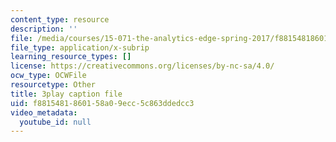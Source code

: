 ```yaml
---
content_type: resource
description: ''
file: /media/courses/15-071-the-analytics-edge-spring-2017/f8815481860158a09ecc5c863ddedcc3_mi-pl3_fIfc.vtt
file_type: application/x-subrip
learning_resource_types: []
license: https://creativecommons.org/licenses/by-nc-sa/4.0/
ocw_type: OCWFile
resourcetype: Other
title: 3play caption file
uid: f8815481-8601-58a0-9ecc-5c863ddedcc3
video_metadata:
  youtube_id: null
---
```

